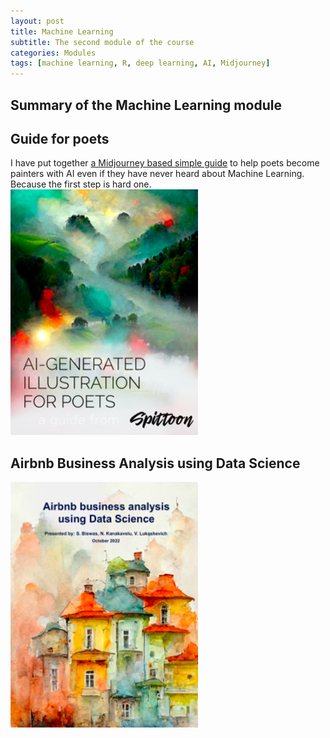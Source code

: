 ```yaml
---
layout: post
title: Machine Learning
subtitle: The second module of the course
categories: Modules
tags: [machine learning, R, deep learning, AI, Midjourney]
---
```


## Summary of the Machine Learning module

## Guide for poets

I have put together [a Midjourney based simple guide](https://github.com/Vasilisalook/vasilisalook.github.io/blob/main/AI-Illustration%20for%20Poets.pdf) to help poets become painters with AI even if they have never heard about Machine Learning. Because the first step is hard one. <br>
 ![AIGuide](/assets/images/banners/AIGuide.png)<br>

## Airbnb Business Analysis using Data Science

![Cover for report](https://github.com/Vasilisalook/vasilisalook.github.io/blob/main/assets/images/banners/report.png)
